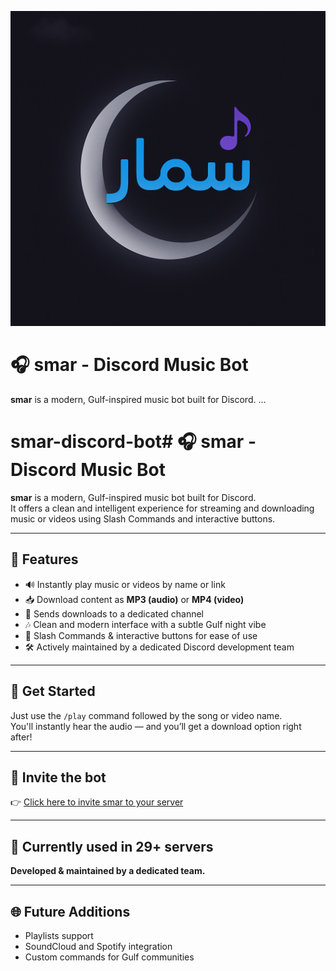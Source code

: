 ![smar logo](./smar-logo.png.png)





# 🎧 smar - Discord Music Bot

**smar** is a modern, Gulf-inspired music bot built for Discord.
...





# smar-discord-bot# 🎧 smar - Discord Music Bot

**smar** is a modern, Gulf-inspired music bot built for Discord.  
It offers a clean and intelligent experience for streaming and downloading music or videos using Slash Commands and interactive buttons.

---

## 🌟 Features

- 🔊 Instantly play music or videos by name or link  
- 📥 Download content as **MP3 (audio)** or **MP4 (video)**  
- 🖤 Sends downloads to a dedicated channel  
- 🎶 Clean and modern interface with a subtle Gulf night vibe  
- 🧠 Slash Commands & interactive buttons for ease of use  
- 🛠️ Actively maintained by a dedicated Discord development team

---

## 🚀 Get Started

Just use the `/play` command followed by the song or video name.  
You'll instantly hear the audio — and you’ll get a download option right after!

---

## 📎 Invite the bot

👉 [Click here to invite smar to your server](https://discord.com/oauth2/authorize?client_id=1315287837477703740&permissions=433392516688&integration_type=0&scope=bot)

---

## 👥 Currently used in 29+ servers  
**Developed & maintained by a dedicated team.**

---

## 🌐 Future Additions

- Playlists support  
- SoundCloud and Spotify integration  
- Custom commands for Gulf communities  

